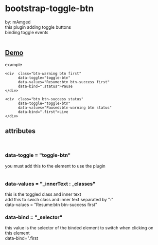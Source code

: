 bootstrap-toggle-btn
====================
by: mAmged<br>
this plugin adding toggle buttons<br>
binding toggle events<br><br>
<a href="http://jsfiddle.net/mamged/8djpc848/">
  <h2>Demo</h2>
</a>
example

    <div  class="btn-warning btn first" 
          data-toggle="toggle-btn" 
          data-values="Resume:btn btn-success first"
          data-bind=".status">Pause
    </div>
    
    <div  class="btn btn-success status" 
          data-toggle="toggle-btn" 
          data-values="Paused:btn-warning btn status" 
          data-bind=".first">Live
    </div>

<h2>attributes</h2><br>

<h3>data-toggle = "toggle-btn"</h3>
    you must add this to the element to use the plugin<br><br>


<h3>data-values = "_innerText : _classes"</h3>
    this is the toggled class and inner text<br>
    add this to swich class and inner text separated by ":"<br>
    data-values = "Resume:btn btn-success first"

<h3>data-bind = "_selector"</h3>
    this value is the selector of the binded element to switch when clicking on this element<br>
    data-bind=".first
    
